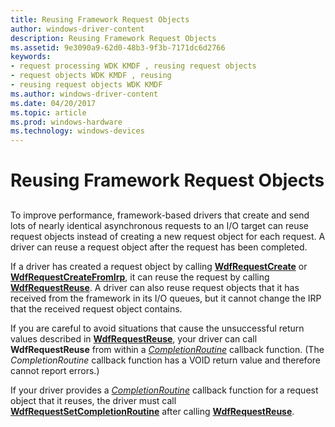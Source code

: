 ```yaml
---
title: Reusing Framework Request Objects
author: windows-driver-content
description: Reusing Framework Request Objects
ms.assetid: 9e3090a9-62d0-48b3-9f3b-7171dc6d2766
keywords:
- request processing WDK KMDF , reusing request objects
- request objects WDK KMDF , reusing
- reusing request objects WDK KMDF
ms.author: windows-driver-content
ms.date: 04/20/2017
ms.topic: article
ms.prod: windows-hardware
ms.technology: windows-devices
---
```


# Reusing Framework Request Objects


## <a href="" id="ddk-reusing-framework-request-objects-df"></a>


To improve performance, framework-based drivers that create and send lots of nearly identical asynchronous requests to an I/O target can reuse request objects instead of creating a new request object for each request. A driver can reuse a request object after the request has been completed.

If a driver has created a request object by calling [**WdfRequestCreate**](https://msdn.microsoft.com/library/windows/hardware/ff549951) or [**WdfRequestCreateFromIrp**](https://msdn.microsoft.com/library/windows/hardware/ff549953), it can reuse the request by calling [**WdfRequestReuse**](https://msdn.microsoft.com/library/windows/hardware/ff550026). A driver can also reuse request objects that it has received from the framework in its I/O queues, but it cannot change the IRP that the received request object contains.

If you are careful to avoid situations that cause the unsuccessful return values described in [**WdfRequestReuse**](https://msdn.microsoft.com/library/windows/hardware/ff550026), your driver can call **WdfRequestReuse** from within a [*CompletionRoutine*](https://msdn.microsoft.com/library/windows/hardware/ff540745) callback function. (The *CompletionRoutine* callback function has a VOID return value and therefore cannot report errors.)

If your driver provides a [*CompletionRoutine*](https://msdn.microsoft.com/library/windows/hardware/ff540745) callback function for a request object that it reuses, the driver must call [**WdfRequestSetCompletionRoutine**](https://msdn.microsoft.com/library/windows/hardware/ff550030) after calling [**WdfRequestReuse**](https://msdn.microsoft.com/library/windows/hardware/ff550026).

 

 





